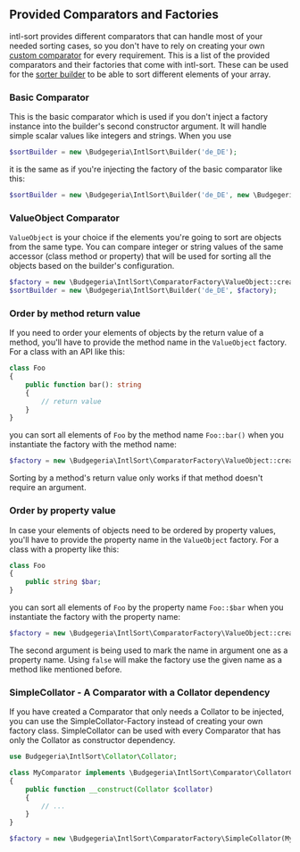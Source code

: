 ## Provided Comparators and Factories

intl-sort provides different comparators that can handle most of your needed
sorting cases, so you don't have to rely on creating your own
[custom comparator](custom-comparator.md) for every requirement. This is a
list of the provided comparators and their factories that come with intl-sort.
These can be used for the [sorter builder](sorter-builder.md) to be able
to sort different elements of your array.

### Basic Comparator

This is the basic comparator which is used if you don't inject a factory instance
into the builder's second constructor argument. It will handle simple scalar values
like integers and strings. When you use

```php
$sortBuilder = new \Budgegeria\IntlSort\Builder('de_DE');
````

it is the same as if you're injecting the factory of the basic comparator like this:

```php
$sortBuilder = new \Budgegeria\IntlSort\Builder('de_DE', new \Budgegeria\IntlSort\ComparatorFactory\Standard());
```

### ValueObject Comparator

`ValueObject` is your choice if the elements you're going to sort are objects from the same type. You can compare
integer or string values of the same accessor (class method or property) that will be used for sorting all the
objects based on the builder's configuration.

```php
$factory = new \Budgegeria\IntlSort\ComparatorFactory\ValueObject::createForMethodCall('methodName');
$sortBuilder = new \Budgegeria\IntlSort\Builder('de_DE', $factory);
```

### Order by method return value

If you need to order your elements of objects by the return value of a method, you'll have to provide the method
name in the `ValueObject` factory. For a class with an API like this:

```php
class Foo
{
    public function bar(): string
    {
        // return value
    }
}
```

you can sort all elements of `Foo` by the method name `Foo::bar()` when you instantiate the factory with the method
name:

```php
$factory = new \Budgegeria\IntlSort\ComparatorFactory\ValueObject::createForMethodCall('bar');
```

Sorting by a method's return value only works if that method doesn't require an argument.

### Order by property value

In case your elements of objects need to be ordered by property values, you'll have to provide the property
name in the `ValueObject` factory. For a class with a property like this:

```php
class Foo
{
    public string $bar;
}
```
you can sort all elements of `Foo` by the property name `Foo::$bar` when you instantiate the factory with the property
name:

```php
$factory = new \Budgegeria\IntlSort\ComparatorFactory\ValueObject::createForPropertyCall('bar');
```

The second argument is being used to mark the name in argument one as a property name. Using `false` will make the
factory use the given name as a method like mentioned before.

### SimpleCollator - A Comparator with a Collator dependency

If you have created a Comparator that only needs a Collator to be injected, you can use the SimpleCollator-Factory
instead of creating your own factory class. SimpleCollator can be used with every Comparator that has only the Collator
as constructor dependency.

```php
use Budgegeria\IntlSort\Collator\Collator;

class MyComparator implements \Budgegeria\IntlSort\Comparator\CollatorConstructor
{
    public function __construct(Collator $collator)
    {
        // ...
    }
}

$factory = new \Budgegeria\IntlSort\ComparatorFactory\SimpleCollator(MyComparator::class);
```

